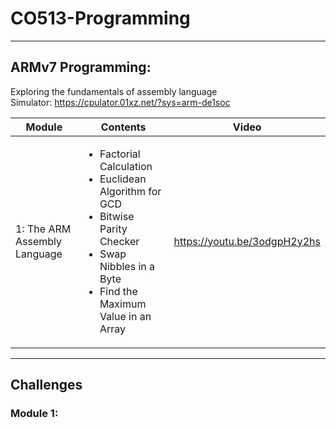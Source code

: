 # CO513-Programming
------
## ARMv7 Programming: <br/> 
Exploring the fundamentals of assembly language <br/>
Simulator: https://cpulator.01xz.net/?sys=arm-de1soc

| Module               | Contents               | Video |
|------------------------|------------------------|-----|
| 1: The ARM Assembly Language | <ul><li>Factorial Calculation</li><li>Euclidean Algorithm for GCD</li><li>Bitwise Parity Checker</li><li>Swap Nibbles in a Byte</li><li>Find the Maximum Value in an Array </li></ul> | https://youtu.be/3odgpH2y2hs |

----
## Challenges <br/>
### Module 1: <br/>
